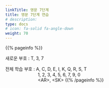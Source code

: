 ```yaml
---
linkTitle: 영문 7단계
title: 영문 7단계 연습
# description: 
type: docs
# icon: fa-solid fa-angle-down
weight: 70
---
```


{{% pageinfo %}}

새로운 부호 : T, 3, 7

전체 학습 부호 : A, C, D, E, I, K, Q, R, S, T<br>
&nbsp;&nbsp;&nbsp;&nbsp;&nbsp;&nbsp;&nbsp;&nbsp;&nbsp;&nbsp;&nbsp;&nbsp;&nbsp;&nbsp;&nbsp;&nbsp;&nbsp;&nbsp;&nbsp;&nbsp;&nbsp;&nbsp;&nbsp;&nbsp;&nbsp;&nbsp;1, 2, 3, 4, 5, 6, 7, 9, 0<br>
&nbsp;&nbsp;&nbsp;&nbsp;&nbsp;&nbsp;&nbsp;&nbsp;&nbsp;&nbsp;&nbsp;&nbsp;&nbsp;&nbsp;&nbsp;&nbsp;&nbsp;&nbsp;&nbsp;&nbsp;&nbsp;&nbsp;&nbsp;&nbsp;&nbsp;&nbsp;&lt;AR&gt;, &lt;SK&gt;
{{% /pageinfo %}}

